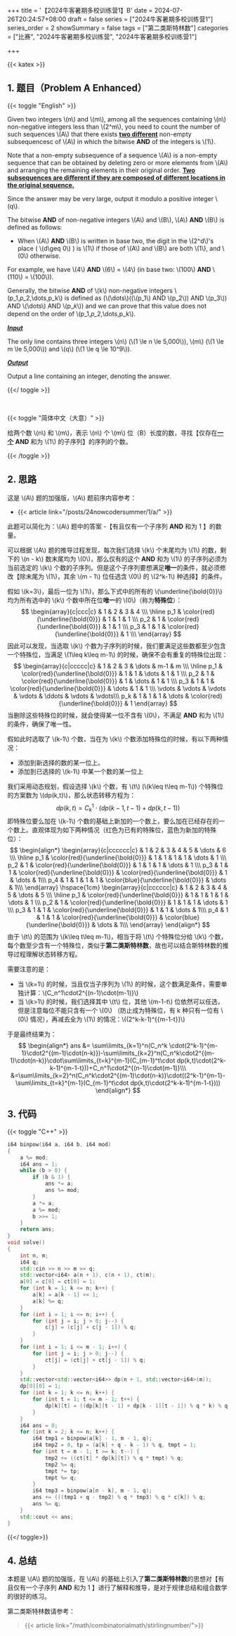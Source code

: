 +++
title = '【2024牛客暑期多校训练营1】B'
date = 2024-07-26T20:24:57+08:00
draft = false
series = ["2024牛客暑期多校训练营1"]
series_order = 2
showSummary = false
tags = ["第二类斯特林数"]
categories = ["比赛", "2024牛客暑期多校训练营", "2024牛客暑期多校训练营1"]

+++

{{< katex >}}

## 1. 题目（Problem A Enhanced）

{{< toggle "English" >}}

Given two integers \\(n\\) and \\(m\\), among all the sequences containing \\(n\\) non-negative integers less than \\(2^m\\), you need to count the number of such sequences \\(A\\) that there exists **<u>two different</u>** non-empty subsequencesc of \\(A\\) in which the bitwise **AND** of the integers is \\(1\\).

Note that a non-empty subsequence of a sequence \\(A\\) is a non-empty sequence that can be obtained by deleting zero or more elements from \\(A\\) and arranging the remaining elements in their original order. **<u>Two subsequences are different if they are composed of different locations in the original sequence.</u>**

Since the answer may be very large, output it modulo a positive integer \\(q\\).

 The bitwise **AND** of non-negative integers \\(A\\) and \\(B\\), \\(A\\) **AND** \\(B\\) is defined as follows: 

- When \\(A\\) **AND** \\(B\\) is written in base two, the digit in the \\(2^d\\)'s place ( \\(d\geq 0\\) ) is \\(1\\) if those of \\(A\\) and \\(B\\) are both \\(1\\), and \\(0\\) otherwise.  

For example, we have \\(4\\) **AND** \\(6\\) = \\(4\\) (in base two: \\(100\\) **AND** \\(110\\) = \\(100\\)).

Generally, the bitwise **AND** of \\(k\\) non-negative integers \\(p_1,𝑝_2,\dots,p_k\\) is defined as
(\\(\dots\\)((\\(p_1\\) AND \\(p_2\\)) AND \\(p_3\\)) AND \\(\dots\\) AND \\(p_𝑘\\))
and we can prove that this value does not depend on the order of \\(p_1,𝑝_2,\dots,p_k\\).

***<u>Input</u>***

The only line contains three integers \\(n\\) (\\(1 \le n \le 5\,000\\)), \\(m\\) (\\(1 \le m \le 5\,000\\)) and \\(q\\) (\\(1 \le q \le 10^9\\)).

***<u>Output</u>***

Output a line containing an integer, denoting the answer.

{{</ toggle >}}

<br>

{{< toggle "简体中文（大意）" >}}

给两个数 \\(n\\) 和 \\(m\\\)，表示 \\(n\\) 个 \\(m\\) 位（B）长度的数，寻找【仅存在<u>**一个**</u> **AND** 和为 \\(1\\) 的子序列】的序列的个数。

{{< /toggle >}}

## 2. 思路

这是 \\(A\\) 题的加强版，\\(A\\) 题前序内容参考：

- {{< article link="/posts/24nowcodersummer/1/a/" >}}

此题可以简化为：\\(A\\) 题中的答案 -【有且仅有一个子序列 **AND** 和为 1 】的数量。

可以根据 \\(A\\) 题的推导过程发现，每次我们选择 \\(k\\) 个末尾均为 \\(1\\) 的数，剩下的 \\(n - k\\) 数末尾均为 \\(0\\)，那么仅有的这个 **AND** 和为 \\(1\\) 的子序列必须为当前选定的 \\(k\\) 个数的子序列。但是这个子序列要想满足**唯一**的条件，就必须修改【除末尾为 \\(1\\)，其余 \\(m - 1\\) 位任选含 \\(0\\) 的 \\(2^k-1\\) 种选择】的条件。

假如 \\(k=3\\)，最后一位为 \\(1\\)，那么下式中的所有的 \\(\underline{\bold{0}}\\) 均为所有选中的 \\(k\\) 个数中所在位**唯一**的 \\(0\\)（称为**特殊位**）：
$$
\begin{array}{c|ccc|c}
 & 1 & 2 & 3 & 4 \\\
\hline
p_1 & \color{red}{\underline{\bold{0}}} & 1 & 1 & 1 \\\
p_2 & 1 & \color{red}{\underline{\bold{0}}} & 1 & 1 \\\
p_3 & 1 & 1 & \color{red}{\underline{\bold{0}}} & 1 \\\
\end{array}
$$
因此可以发现，当选取 \\(k\\) 个数为子序列的时候，我们要满足这些数都至少包含一个特殊位，当满足 \\(1\leq k\leq m-1\\) 的时候，确保不会有重复的特殊位出现：
$$
\begin{array}{c|ccccc|c}
 & 1 & 2 & 3 & \dots & m-1 & m \\\
\hline
p_1 & \color{red}{\underline{\bold{0}}} & 1 & 1 & \dots & 1 & 1 \\\
p_2 & 1 & \color{red}{\underline{\bold{0}}} & 1 & \dots & 1 & 1 \\\
p_3 & 1 & 1 & \color{red}{\underline{\bold{0}}} & \dots & 1 & 1 \\\
\vdots & \vdots & \vdots & \vdots & \ddots & \vdots & \vdots\\\
p_k & 1 & 1 & 1 & \dots & \color{red}{\underline{\bold{0}}} & 1
\end{array}
$$
当删除这些特殊位的时候，就会使得某一位不含有 \\(0\\)，不满足 **AND** 和为 \\(1\\) 的条件，确保了唯一性。

假如此时选取了 \\(k-1\\) 个数，当在为 \\(k\\) 个数添加特殊位的时候，有以下两种情况：

- 添加到新选择的数的某一位上。
- 添加到已选择的 \\(k-1\\) 中某一个数的某一位上

我们采用动态规划，假设选择 \\(k\\) 个数，有 \\(t\\) (\\(k\leq t\leq m-1\\)) 个特殊位的方案数为 \\(dp(k,t)\\)，那么状态转移方程为：
$$
dp(k,t)=C^1_k\cdot(dp(k-1,t-1) + dp(k,t-1))
$$
即特殊位要么加在 \\(k-1\\) 个数的基础上新加的一个数上，要么加在已经存在的一个数上。直观体现为如下两种情况（红色为已有的特殊位，蓝色为新加的特殊位）：
$$
\begin{align*}
\begin{array}{c|cccccc|c}
 & 1 & 2 & 3 & 4 & 5 & \dots & 6 \\\
\hline
p_1 & \color{red}{\underline{\bold{0}}} & 1 & 1 & 1 & 1 & \dots & 1 \\\
p_2 & 1 & \color{red}{\underline{\bold{0}}} & 1 & 1 & 1 & \dots & 1 \\\
p_3 & 1 & 1 & \color{red}{\underline{\bold{0}}} & \color{red}{\underline{\bold{0}}} & 1 & \dots & 1\\\
p_4 & 1 & 1 & 1 & 1 & \color{blue}{\underline{\bold{0}}} & \dots & 1\\\
\end{array}
\hspace{1cm}
\begin{array}{c|cccccc|c}
 & 1 & 2 & 3 & 4 & 5 & \dots & 5 \\\
\hline
p_1 & \color{red}{\underline{\bold{0}}} & 1 & 1 & 1 & 1 & \dots & 1 \\\
p_2 & 1 & \color{red}{\underline{\bold{0}}} & 1 & 1 & 1 & \dots & 1 \\\
p_3 & 1 & 1 & \color{red}{\underline{\bold{0}}} & 1 & 1 & \dots & 1\\\
p_4 & 1 & 1 & 1 & \color{red}{\underline{\bold{0}}} & \color{blue}{\underline{\bold{0}}} & \dots & 1\\\
\end{array}
\end{align*}
$$
由于 \\(t\\) 的范围为 \\(k\leq t\leq m-1\\)，相当于将 \\(t\\) 个特殊位分给 \\(k\\) 个数，每个数至少含有一个特殊位，类似于**第二类斯特林数**，故也可以结合斯特林数的推导过程理解状态转移方程。

需要注意的是：

- 当 \\(k=1\\) 的时候，当且仅当子序列为 \\(1\\) 的时候，这个数满足条件，需要单独计算：\\(C_n^1\cdot2^{(n-1)\cdot(m-1)}\\)
- 当 \\(k>1\\) 的时候，我们选择其中 \\(t\\) 位，其他 \\(m-1-t\\) 位依然可以任选，但是注意每位不能只含有一个 \\(0\\) （防止成为特殊位，有 k 种只有一位有 \\(0\\) 情况），再减去全为 \\(1\\) 的情况：\\((2^k-k-1)^{{m-1-t}}\\)

于是最终结果为：
$$
\begin{align*}
ans &= \sum\limits_{k=1}^n(C_n^k \cdot(2^k-1)^{m-1}\cdot2^{(m-1)\cdot(n-k)})-\sum\limits_{k=2}^n(C_n^k\cdot2^{(m-1)\cdot(n-k)}\cdot\sum\limits_{t=k}^{m-1}(C_{m-1}^t\cdot dp(k,t)\cdot(2^k-k-1)^{m-1-t}))+C_n^1\cdot2^{(n-1)\cdot(m-1)}\\\
&=\sum\limits_{k=2}^n(C_n^k\cdot2^{(m-1)\cdot(n-k)}\cdot((2^k-1)^{m-1}-\sum\limits_{t=k}^{m-1}(C_{m-1}^t\cdot dp(k,t)\cdot(2^k-k-1)^{m-1-t})))
\end{align*}
$$

## 3. 代码

{{< toggle "C++" >}}

```cpp
i64 binpow(i64 a, i64 b, i64 mod)
{
    a %= mod;
    i64 ans = 1;
    while (b > 0) {
        if (b & 1) {
            ans *= a;
            ans %= mod;
        }
        a *= a;
        a %= mod;
        b >>= 1;
    }
    return ans;
}
void solve()
{
    int n, m;
    i64 q;
    std::cin >> n >> m >> q;
    std::vector<i64> a(n + 1), c(n + 1), ct(m);
    a[0] = c[0] = ct[0] = 1;
    for (int k = 1; k <= n; k++) {
        a[k] = a[k - 1] << 1;
        a[k] %= q;
    }
    for (int i = 1; i <= n; i++) {
        for (int j = i; j > 0; j--) {
            c[j] = (c[j] + c[j - 1]) % q;
        }
    }
    for (int i = 1; i <= m - 1; i++) {
        for (int j = i; j > 0; j--) {
            ct[j] = (ct[j] + ct[j - 1]) % q;
        }
    }
    std::vector<std::vector<i64>> dp(n + 1, std::vector<i64>(m));
    dp[0][0] = 1;
    for (int k = 1; k <= n; k++) {
        for (int t = 1; t <= m - 1; t++) {
            dp[k][t] = ((dp[k][t - 1] + dp[k - 1][t - 1]) % q * k) % q;
        }
    }
    i64 ans = 0;
    for (int k = 2; k <= n; k++) {
        i64 tmp1 = binpow(a[k] - 1, m - 1, q);
        i64 tmp2 = 0, tp = (a[k] + q - k - 1) % q, tmpt = 1;
        for (int t = m - 1; t >= k; t--) {
            tmp2 += ((ct[t] * dp[k][t]) % q * tmpt) % q;
            tmp2 %= q;
            tmpt *= tp;
            tmpt %= q;
        }
        i64 tmp3 = binpow(a[n - k], m - 1, q);
        ans += (((tmp1 + q - tmp2) % q * tmp3) % q * c[k]) % q;
        ans %= q;
    }
    std::cout << ans;
}
```

{{</ toggle>}}

## 4. 总结

本题是 \\(A\\) 题的加强版，在 \\(A\\) 的基础上引入了**第二类斯特林数**的思想对【有且仅有一个子序列 **AND** 和为 1 】进行了解释和推导，是对于规律总结和组合数学的很好的练习。

第二类斯特林数请参考：

> {{< article link="/math/combinatorialmath/stirlingnumber/">}}
